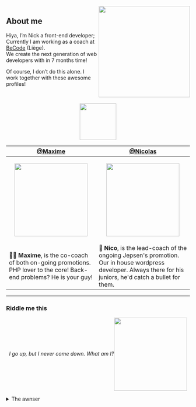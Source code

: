 <img align='right' src='https://i.imgur.com/MDbMxNH.png' width='250'>


## About me

Hiya, I’m Nick a front-end developer; Currently I am working as a coach at  [BeCode](https://becode.org/) (Liège).  
We create the next generation of web developers with in 7 months time!

Of course, I don’t do this alone. I work together with these awesome profiles!

<br>

<p align="center"><img src="https://i.imgur.com/6TrPlQ0.png" width="100"></p>


|[@Maxime](https://github.com/Broodco)|[@Nicolas](https://github.com/NicolasJamar)|
|------|------|
|<a href="https://github.com/Broodco"><p align="center"><img width="200" src="https://media-exp1.licdn.com/dms/image/C4D03AQGs9abglIllEA/profile-displayphoto-shrink_800_800/0/1570034360173?e=1674086400&v=beta&t=0xo4Q1kR0jipx3oAdMYm2VfLLbeXH2gjzLaN0mJKw44"></p></a>|<a href="https://github.com/NicolasJamar"><p align="center"><img width="200" src="https://avatars1.githubusercontent.com/u/32648286?s=400&u=979bb8a7ffad6962ba723ff9c4c53283c418ac78&v=4"></p></a>|
|🕵️‍♀️ **Maxime**, is the co-coach of both on-going promotions. PHP lover to the core! Back-end problems? He is your guy! |🤵 **Nico**, is the lead-coach of the ongoing Jepsen's promotion. Our in house wordpress developer. Always there for his juniors, he'd catch a bullet for them.|



---
### Riddle me this

<p align="center"><em>I go up, but I never come down. What am I?</em><img align="center" src="https://i.imgur.com/N3lj2eq.png" width="200"></p>

  <details>
    <summary>The awnser</summary>
  Your age! 
  </details>

